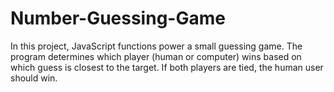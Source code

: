 # Number-Guessing-Game
In this project, JavaScript functions power a small guessing game. The program determines which player (human or computer) wins based on which guess is closest to the target. If both players are tied, the human user should win.
